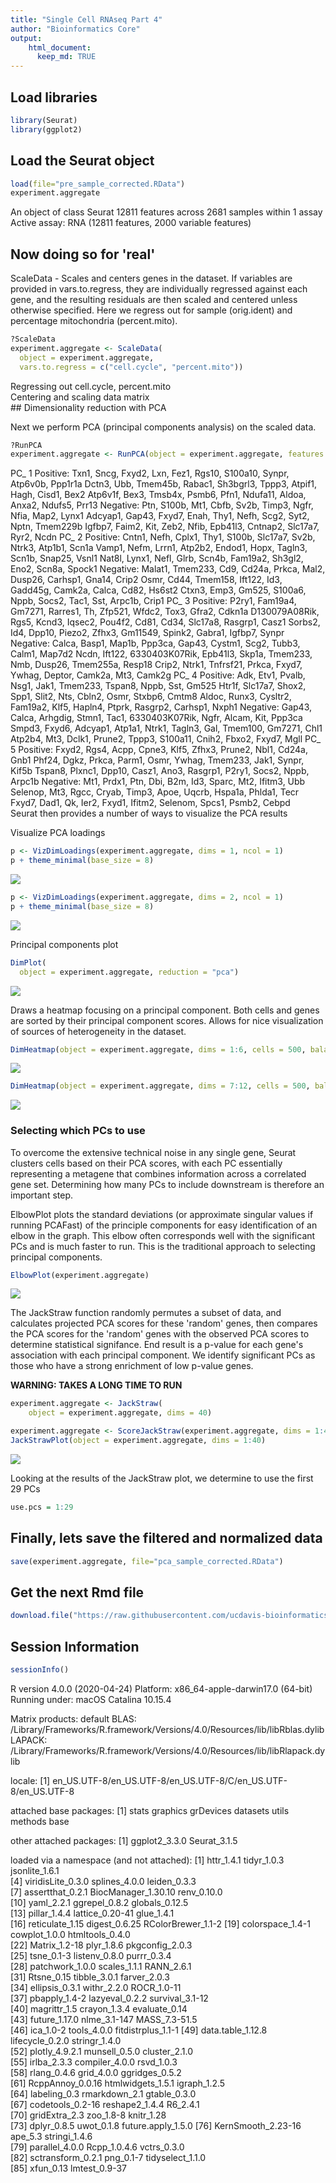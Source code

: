 ```yaml
---
title: "Single Cell RNAseq Part 4"
author: "Bioinformatics Core"
output:
    html_document:
      keep_md: TRUE
---
```


## Load libraries

```r
library(Seurat)
library(ggplot2)
```

## Load the Seurat object

```r
load(file="pre_sample_corrected.RData")
experiment.aggregate
```

<div class='r_output'> An object of class Seurat
 12811 features across 2681 samples within 1 assay
 Active assay: RNA (12811 features, 2000 variable features)
</div>

## Now doing so for 'real'

ScaleData - Scales and centers genes in the dataset. If variables are provided in vars.to.regress, they are individually regressed against each gene, and the resulting residuals are then scaled and centered unless otherwise specified. Here we regress out for sample (orig.ident) and percentage mitochondria (percent.mito).


```r
?ScaleData
experiment.aggregate <- ScaleData(
  object = experiment.aggregate,
  vars.to.regress = c("cell.cycle", "percent.mito"))
```

<div class='r_output'> Regressing out cell.cycle, percent.mito
</div>
<div class='r_output'> Centering and scaling data matrix
</div>
## Dimensionality reduction with PCA

Next we perform PCA (principal components analysis) on the scaled data.  


```r
?RunPCA
experiment.aggregate <- RunPCA(object = experiment.aggregate, features = VariableFeatures(object = experiment.aggregate))
```

<div class='r_output'> PC_ 1
 Positive:  Txn1, Sncg, Fxyd2, Lxn, Fez1, Rgs10, S100a10, Synpr, Atp6v0b, Ppp1r1a
 	   Dctn3, Ubb, Tmem45b, Rabac1, Sh3bgrl3, Tppp3, Atpif1, Hagh, Cisd1, Bex2
 	   Atp6v1f, Bex3, Tmsb4x, Psmb6, Pfn1, Ndufa11, Aldoa, Anxa2, Ndufs5, Prr13
 Negative:  Ptn, S100b, Mt1, Cbfb, Sv2b, Timp3, Ngfr, Nfia, Map2, Lynx1
 	   Adcyap1, Gap43, Fxyd7, Enah, Thy1, Nefh, Scg2, Syt2, Nptn, Tmem229b
 	   Igfbp7, Faim2, Kit, Zeb2, Nfib, Epb41l3, Cntnap2, Slc17a7, Ryr2, Ncdn
 PC_ 2
 Positive:  Cntn1, Nefh, Cplx1, Thy1, S100b, Slc17a7, Sv2b, Ntrk3, Atp1b1, Scn1a
 	   Vamp1, Nefm, Lrrn1, Atp2b2, Endod1, Hopx, Tagln3, Scn1b, Snap25, Vsnl1
 	   Nat8l, Lynx1, Nefl, Glrb, Scn4b, Fam19a2, Sh3gl2, Eno2, Scn8a, Spock1
 Negative:  Malat1, Tmem233, Cd9, Cd24a, Prkca, Mal2, Dusp26, Carhsp1, Gna14, Crip2
 	   Osmr, Cd44, Tmem158, Ift122, Id3, Gadd45g, Camk2a, Calca, Cd82, Hs6st2
 	   Ctxn3, Emp3, Gm525, S100a6, Nppb, Socs2, Tac1, Sst, Arpc1b, Crip1
 PC_ 3
 Positive:  P2ry1, Fam19a4, Gm7271, Rarres1, Th, Zfp521, Wfdc2, Tox3, Gfra2, Cdkn1a
 	   D130079A08Rik, Rgs5, Kcnd3, Iqsec2, Pou4f2, Cd81, Cd34, Slc17a8, Rasgrp1, Casz1
 	   Sorbs2, Id4, Dpp10, Piezo2, Zfhx3, Gm11549, Spink2, Gabra1, Igfbp7, Synpr
 Negative:  Calca, Basp1, Map1b, Ppp3ca, Gap43, Cystm1, Scg2, Tubb3, Calm1, Map7d2
 	   Ncdn, Ift122, 6330403K07Rik, Epb41l3, Skp1a, Tmem233, Nmb, Dusp26, Tmem255a, Resp18
 	   Crip2, Ntrk1, Tnfrsf21, Prkca, Fxyd7, Ywhag, Deptor, Camk2a, Mt3, Camk2g
 PC_ 4
 Positive:  Adk, Etv1, Pvalb, Nsg1, Jak1, Tmem233, Tspan8, Nppb, Sst, Gm525
 	   Htr1f, Slc17a7, Shox2, Spp1, Slit2, Nts, Cbln2, Osmr, Stxbp6, Cmtm8
 	   Aldoc, Runx3, Cysltr2, Fam19a2, Klf5, Hapln4, Ptprk, Rasgrp2, Carhsp1, Nxph1
 Negative:  Gap43, Calca, Arhgdig, Stmn1, Tac1, 6330403K07Rik, Ngfr, Alcam, Kit, Ppp3ca
 	   Smpd3, Fxyd6, Adcyap1, Atp1a1, Ntrk1, Tagln3, Gal, Tmem100, Gm7271, Chl1
 	   Atp2b4, Mt3, Dclk1, Prune2, Tppp3, S100a11, Cnih2, Fbxo2, Fxyd7, Mgll
 PC_ 5
 Positive:  Fxyd2, Rgs4, Acpp, Cpne3, Klf5, Zfhx3, Prune2, Nbl1, Cd24a, Gnb1
 	   Phf24, Dgkz, Prkca, Parm1, Osmr, Ywhag, Tmem233, Jak1, Synpr, Kif5b
 	   Tspan8, Plxnc1, Dpp10, Casz1, Ano3, Rasgrp1, P2ry1, Socs2, Nppb, Arpc1b
 Negative:  Mt1, Prdx1, Ptn, Dbi, B2m, Id3, Sparc, Mt2, Ifitm3, Ubb
 	   Selenop, Mt3, Rgcc, Cryab, Timp3, Apoe, Uqcrb, Hspa1a, Phlda1, Tecr
 	   Fxyd7, Dad1, Qk, Ier2, Fxyd1, Ifitm2, Selenom, Spcs1, Psmb2, Cebpd
</div>
Seurat then provides a number of ways to visualize the PCA results

Visualize PCA loadings

```r
p <- VizDimLoadings(experiment.aggregate, dims = 1, ncol = 1)
p + theme_minimal(base_size = 8)
```

![](scRNA_Workshop-PART4_files/figure-html/unnamed-chunk-5-1.png)<!-- -->

```r
p <- VizDimLoadings(experiment.aggregate, dims = 2, ncol = 1)
p + theme_minimal(base_size = 8)
```

![](scRNA_Workshop-PART4_files/figure-html/unnamed-chunk-5-2.png)<!-- -->

Principal components plot

```r
DimPlot(
  object = experiment.aggregate, reduction = "pca")
```

![](scRNA_Workshop-PART4_files/figure-html/unnamed-chunk-6-1.png)<!-- -->

Draws a heatmap focusing on a principal component. Both cells and genes are sorted by their principal component scores. Allows for nice visualization of sources of heterogeneity in the dataset.


```r
DimHeatmap(object = experiment.aggregate, dims = 1:6, cells = 500, balanced = TRUE)
```

![](scRNA_Workshop-PART4_files/figure-html/unnamed-chunk-7-1.png)<!-- -->

```r
DimHeatmap(object = experiment.aggregate, dims = 7:12, cells = 500, balanced = TRUE)
```

![](scRNA_Workshop-PART4_files/figure-html/unnamed-chunk-7-2.png)<!-- -->

### Selecting which PCs to use
To overcome the extensive technical noise in any single gene, Seurat clusters cells based on their PCA scores, with each PC essentially representing a metagene that combines information across a correlated gene set. Determining how many PCs to include downstream is therefore an important step.

ElbowPlot plots the standard deviations (or approximate singular values if running PCAFast) of the principle components for easy identification of an elbow in the graph. This elbow often corresponds well with the significant PCs and is much faster to run.  This is the traditional approach to selecting principal components.


```r
ElbowPlot(experiment.aggregate)
```

![](scRNA_Workshop-PART4_files/figure-html/unnamed-chunk-8-1.png)<!-- -->

The JackStraw function randomly permutes a subset of data, and calculates projected PCA scores for these 'random' genes, then compares the PCA scores for the 'random' genes with the observed PCA scores to determine statistical signifance. End result is a p-value for each gene's association with each principal component. We identify significant PCs as those who have a strong enrichment of low p-value genes.

__WARNING: TAKES A LONG TIME TO RUN__

```r
experiment.aggregate <- JackStraw(
    object = experiment.aggregate, dims = 40)
```


```r
experiment.aggregate <- ScoreJackStraw(experiment.aggregate, dims = 1:40)
JackStrawPlot(object = experiment.aggregate, dims = 1:40)
```

![](scRNA_Workshop-PART4_files/figure-html/unnamed-chunk-10-1.png)<!-- -->

Looking at the results of the JackStraw plot, we determine to use the first 29 PCs

```r
use.pcs = 1:29
```

## Finally, lets save the filtered and normalized data

```r
save(experiment.aggregate, file="pca_sample_corrected.RData")
```

## Get the next Rmd file

```r
download.file("https://raw.githubusercontent.com/ucdavis-bioinformatics-training/2020-Intro_Single_Cell_RNA_Seq/master/data_analysis/scRNA_Workshop-PART5.Rmd", "scRNA_Workshop-PART5.Rmd")
```

## Session Information

```r
sessionInfo()
```

<div class='r_output'> R version 4.0.0 (2020-04-24)
 Platform: x86_64-apple-darwin17.0 (64-bit)
 Running under: macOS Catalina 10.15.4

 Matrix products: default
 BLAS:   /Library/Frameworks/R.framework/Versions/4.0/Resources/lib/libRblas.dylib
 LAPACK: /Library/Frameworks/R.framework/Versions/4.0/Resources/lib/libRlapack.dylib

 locale:
 [1] en_US.UTF-8/en_US.UTF-8/en_US.UTF-8/C/en_US.UTF-8/en_US.UTF-8

 attached base packages:
 [1] stats     graphics  grDevices datasets  utils     methods   base     

 other attached packages:
 [1] ggplot2_3.3.0 Seurat_3.1.5

 loaded via a namespace (and not attached):
  [1] httr_1.4.1          tidyr_1.0.3         jsonlite_1.6.1     
  [4] viridisLite_0.3.0   splines_4.0.0       leiden_0.3.3       
  [7] assertthat_0.2.1    BiocManager_1.30.10 renv_0.10.0        
 [10] yaml_2.2.1          ggrepel_0.8.2       globals_0.12.5     
 [13] pillar_1.4.4        lattice_0.20-41     glue_1.4.1         
 [16] reticulate_1.15     digest_0.6.25       RColorBrewer_1.1-2
 [19] colorspace_1.4-1    cowplot_1.0.0       htmltools_0.4.0    
 [22] Matrix_1.2-18       plyr_1.8.6          pkgconfig_2.0.3    
 [25] tsne_0.1-3          listenv_0.8.0       purrr_0.3.4        
 [28] patchwork_1.0.0     scales_1.1.1        RANN_2.6.1         
 [31] Rtsne_0.15          tibble_3.0.1        farver_2.0.3       
 [34] ellipsis_0.3.1      withr_2.2.0         ROCR_1.0-11        
 [37] pbapply_1.4-2       lazyeval_0.2.2      survival_3.1-12    
 [40] magrittr_1.5        crayon_1.3.4        evaluate_0.14      
 [43] future_1.17.0       nlme_3.1-147        MASS_7.3-51.5      
 [46] ica_1.0-2           tools_4.0.0         fitdistrplus_1.1-1
 [49] data.table_1.12.8   lifecycle_0.2.0     stringr_1.4.0      
 [52] plotly_4.9.2.1      munsell_0.5.0       cluster_2.1.0      
 [55] irlba_2.3.3         compiler_4.0.0      rsvd_1.0.3         
 [58] rlang_0.4.6         grid_4.0.0          ggridges_0.5.2     
 [61] RcppAnnoy_0.0.16    htmlwidgets_1.5.1   igraph_1.2.5       
 [64] labeling_0.3        rmarkdown_2.1       gtable_0.3.0       
 [67] codetools_0.2-16    reshape2_1.4.4      R6_2.4.1           
 [70] gridExtra_2.3       zoo_1.8-8           knitr_1.28         
 [73] dplyr_0.8.5         uwot_0.1.8          future.apply_1.5.0
 [76] KernSmooth_2.23-16  ape_5.3             stringi_1.4.6      
 [79] parallel_4.0.0      Rcpp_1.0.4.6        vctrs_0.3.0        
 [82] sctransform_0.2.1   png_0.1-7           tidyselect_1.1.0   
 [85] xfun_0.13           lmtest_0.9-37
</div>
